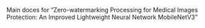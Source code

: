 Main doces for “Zero-watermarking Processing for Medical Images Protection: An Improved Lightweight Neural Network MobileNetV3”
